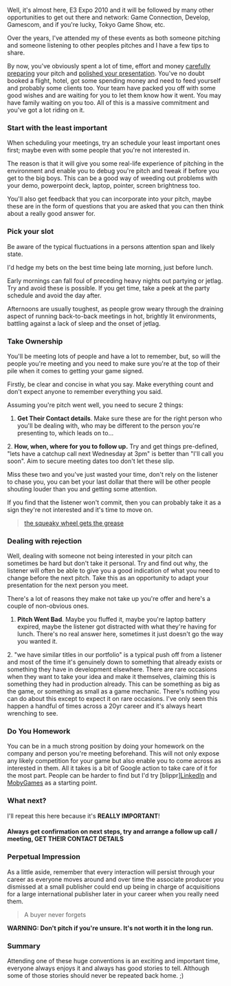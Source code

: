 
Well, it's almost here, E3 Expo 2010 and it will be followed by many
other opportunities to get out there and
network: Game Connection,
Develop, Gamescom, and if you're lucky, Tokyo Game Show, etc.

Over the years, I've attended my of these events as both someone
pitching and someone listening to other peoples pitches and I have a few
tips to share.

By now, you've obviously spent a lot of time, effort and money
[carefully preparing](/2010/06/improve-pitch.html) your pitch and
[polished your presentation](/2010/06/improve-pitch-part-2-2.html).
You've no doubt booked a flight, hotel, got some spending money and need
to feed yourself and probably some clients too. Your team have packed
you off with some good wishes and are waiting for you to let them know
how it went. You may have family waiting on you too. All of this is a
massive commitment and you've got a lot riding on it.

### Start with the least important

When scheduling your meetings, try an schedule your least important ones
first; maybe even with some people that you're not interested in.

The reason is that it will give you some real-life experience of
pitching in the environment and enable you to debug you're pitch and
tweak if before you get to the big boys. This can be a good way of
weeding out problems with your demo, powerpoint deck, laptop, pointer,
screen brightness too.

You'll also get feedback that you can incorporate into your pitch, maybe
these are in the form of questions that you are asked that you can then
think about a really good answer for.

### Pick your slot

Be aware of the typical fluctuations in a persons attention span and
likely state.

I'd hedge my bets on the best time being late morning, just before
lunch.

Early mornings can fall foul of preceding heavy nights out partying or
jetlag. Try and avoid these is possible. If you get time, take a peek at
the party schedule and avoid the day after.

Afternoons are usually toughest, as people grow weary through the
draining aspect of running back-to-back meetings in hot, brightly lit
environments, battling against a lack of sleep and the onset of jetlag.

### Take Ownership

You'll be meeting lots of people and have a lot to remember, but, so
will the people you're meeting and you need to make sure you're at the
top of their pile when it comes to getting your game signed.

Firstly, be clear and concise in what you say. Make everything count and
don't expect anyone to remember everything you said.

Assuming you're pitch went well, you need to secure 2 things:

1.  **Get Their Contact details**. Make sure these are for the right
    person who you'll be dealing with, who may be different to the person
    you're presenting to, which leads on to...

2\. **How, when, where for you to follow up.** Try and get things
pre-defined, "lets have a catchup call next Wednesday at 3pm" is better
than "I'll call you soon". Aim to secure meeting dates too don't let
these slip.

Miss these two and you've just wasted your time, don't rely on the
listener to chase you, you can bet your last dollar that there will be
other people shouting louder than you and getting some attention.

If you find that the listener won't commit, then you can probably take
it as a sign they're not interested and it's time to move on.

> [the squeaky wheel gets the
> grease](http://www.urbandictionary.com/define.php?term=squeaky%20wheel%20gets%20the%20grease)

### Dealing with rejection

Well, dealing with someone not being interested in your pitch can
sometimes be hard but don't take it personal. Try and find out why, the
listener will often be able to give you a good indication of what you
need to change before the next pitch. Take this as an opportunity to
adapt your presentation for the next person you meet.

There's a lot of reasons they make not take up you're offer and here's a
couple of non-obvious ones.

1.  **Pitch Went Bad**. Maybe you fluffed it, maybe you're laptop
    battery expired, maybe the listener got distracted with what they're
    having for lunch. There's no real answer here, sometimes it just doesn't
    go the way you wanted it.

2\. "we have similar titles in our portfolio" is a typical push off from
a listener and most of the time it's genuinely down to something that
already exists or something they have in development elsewhere.
There are rare occasions when they want to take your idea and make it
themselves, claiming this is something they had in production already.
This can be something as big as the game, or something as small as a
game mechanic.
There's nothing you can do about this except to expect it on rare
occasions. I've only seen this happen a handful of times across a 20yr
career and it's always heart wrenching to see.

### Do You Homework

You can be in a much strong position by doing your homework on the
company and person you're meeting beforehand. This will not only expose
any likely competition for your game but also enable you to come across
as interested in them.
All it takes is a bit of Google action to take care of it for the most
part.
People can be harder to find but I'd try
[blippr][LinkedIn](http://www.linkedin.com/blippr) and
[MobyGames](http://www.MobyGames.com) as a starting point.

### What next?

I'll repeat this here because it's **REALLY IMPORTANT**!

#### Always get confirmation on next steps, try and arrange a follow up call / meeting, GET THEIR CONTACT DETAILS

### Perpetual Impression

As a little aside, remember that every interaction will persist through
your career as everyone moves around and over time the associate
producer you dismissed at a small publisher could end up being in charge
of acquisitions for a large international publisher later in your career
when you really need them.

> A buyer never forgets

**WARNING: Don't pitch if you're unsure. It's not worth it in the long
run.**

### Summary

Attending one of these huge conventions is an exciting and important
time, everyone always enjoys it and always has good stories to tell.
Although some of those stories should never be repeated back home. ;)
